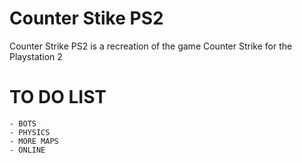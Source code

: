 # Counter Stike PS2

Counter Strike PS2 is a recreation of the game Counter Strike for the Playstation 2

# TO DO LIST

    - BOTS
    - PHYSICS
    - MORE MAPS
    - ONLINE
